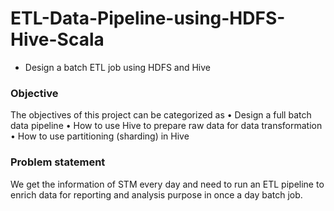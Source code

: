 # ETL-Data-Pipeline-using-HDFS-Hive-Scala
- Design a batch ETL job using HDFS and Hive

### Objective
The objectives of this project can be categorized as
• Design a full batch data pipeline
• How to use Hive to prepare raw data for data transformation
• How to use partitioning (sharding) in Hive

### Problem statement
We get the information of STM every day and need to run an ETL pipeline to enrich data for reporting
and analysis purpose in once a day batch job.
